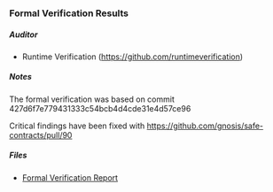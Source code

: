 ### Formal Verification Results

##### Auditor
* Runtime Verification (https://github.com/runtimeverification)

##### Notes
The formal verification was based on commit 427d6f7e779431333c54bcb4d4cde31e4d57ce96 

Critical findings have been fixed with https://github.com/gnosis/safe-contracts/pull/90

##### Files
* [Formal Verification Report](Gnosis_Safe_Formal_Verification_Report_1_0_0.pdf)